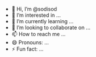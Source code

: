 - 👋 Hi, I’m @sodisod
- 👀 I’m interested in ...
- 🌱 I’m currently learning ...
- 💞️ I’m looking to collaborate on ...
- 📫 How to reach me ...
- 😄 Pronouns: ...
- ⚡ Fun fact: ...

<!---
sodisod/sodisod is a ✨ special ✨ repository because its `README.md` (this file) appears on your GitHub profile.
You can click the Preview link to take a look at your changes.
--->
